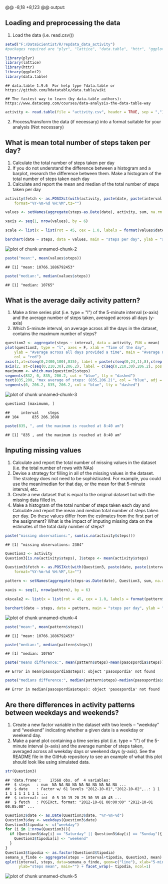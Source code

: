 @@ -8,18 +8,123 @@ output:

## Loading and preprocessing the data

1. Load the data (i.e. read.csv())


```r
setwd("F:/DataScientist/R/repdata_data_activity")
#packages required are "plyr", "lattice", "data.table", "httr", "ggplot2"

library(plyr)
library(lattice)
library(httr)
library(ggplot2)
library(data.table)
```

```
## data.table 1.9.6  For help type ?data.table or https://github.com/Rdatatable/data.table/wiki
```

```
## The fastest way to learn (by data.table authors): https://www.datacamp.com/courses/data-analysis-the-data-table-way
```

```r
activity <- read.table(file = "activity.csv", header = TRUE, sep = ",")
```

2. Process/transform the data (if necessary) into a format suitable for your analysis (Not necessary)

## What is mean total number of steps taken per day?

1. Calculate the total number of steps taken per day
2. If you do not understand the difference between a histogram and a barplot, research the difference between them. Make a histogram of the total number of steps taken each day
3. Calculate and report the mean and median of the total number of steps taken per day


```r
activity$fetch <- as.POSIXct(with(activity, paste(date, paste(interval %/% 100, interval %% 100, sep=":"))),
    format="%Y-%m-%d %H:%M",tz="")

values <- setNames(aggregate(steps~as.Date(date), activity, sum, na.rm = TRUE), c("date","steps"))

xaxis <- seq(1, nrow(values), by = 6)

scale <- list(x = list(rot = 45, cex = 1.0, labels = format(values$date, "%d-%b-%Y")[xaxis], at = xaxis))

barchart(date ~ steps, data = values, main = "steps per day", ylab = "steps", xlab = "date", scales = scale, horizontal = F)
```

![plot of chunk unnamed-chunk-2](figure/unnamed-chunk-2-1.png)

```r
paste("mean:", mean(values$steps))
```

```
## [1] "mean: 10766.1886792453"
```

```r
paste("median:", median(values$steps))
```

```
## [1] "median: 10765"
```


## What is the average daily activity pattern?

1. Make a time series plot (i.e. type = "l") of the 5-minute interval (x-axis) and the average number of steps taken, averaged across all days (y-axis)
2. Which 5-minute interval, on average across all the days in the dataset, contains the maximum number of steps?
 


```r
question2 <- aggregate(steps ~ interval, data = activity, FUN = mean)
plot(question2, type = "l", axes = F, xlab = "Time of the day", 
    ylab = "Average across all days provided a time", main = "Average number of steps taken", 
    col = "red")
axis(1,at=c(seq(0,2400,100),835), label = paste(c(seq(0,24,1),8),c(rep(":00",25),":40"),sep=""), pos = 0)
axis(2, at=c(seq(0,210,30),206.2), label = c(seq(0,210,30),206.2), pos = 0)
maximumm <- which.max(question2$steps)
segments(832, 0, 835, 206.2, col = "blue", lty = "dashed")
text(835,200, "max average of steps: (835,206.2)", col = "blue", adj = c(-.1, -.1))
segments(0, 206.2, 835, 206.2, col = "blue", lty = "dashed")
```

![plot of chunk unnamed-chunk-3](figure/unnamed-chunk-3-1.png)

```r
question2 [maximumm, ]
```

```
##     interval    steps
## 104      835 206.1698
```

```r
paste(835, ", and the maximum is reached at 8:40 am")
```

```
## [1] "835 , and the maximum is reached at 8:40 am"
```

## Inputing missing values

1. Calculate and report the total number of missing values in the dataset (i.e. the total number of rows with NAs)
2. Devise a strategy for filling in all of the missing values in the dataset. The strategy does not need to be sophisticated. For example, you could use the mean/median for that day, or the mean for that 5-minute interval, etc.
3. Create a new dataset that is equal to the original dataset but with the missing data filled in.
4. Make a histogram of the total number of steps taken each day and Calculate and report the mean and median total number of steps taken per day. Do these values differ from the estimates from the first part of the assignment? What is the impact of imputing missing data on the estimates of the total daily number of steps?


```r
paste("missing observations:", sum(is.na(activity$steps)))
```

```
## [1] "missing observations: 2304"
```

```r
Question3 <- activity
Question3[is.na(activity$steps), ]$steps <- mean(activity$steps)

Question3$fetch <- as.POSIXct(with(Question3, paste(date, paste(interval %/% 100, interval %% 100, sep=":"))),
    format="%Y-%m-%d %H:%M",tz="")

pattern <- setNames(aggregate(steps~as.Date(date), Question3, sum, na.rm = TRUE), c("date","steps"))

xaxis <- seq(1, nrow(pattern), by = 6)

okscale2 <- list(x = list(rot = 45, cex = 1.0, labels = format(pattern$date, "%d-%b-%Y")[xaxis], at = xaxis))

barchart(date ~ steps, data = pattern, main = "steps per day", ylab = "steps", xlab = "date", scales = okscale2, horizontal = F)
```

![plot of chunk unnamed-chunk-4](figure/unnamed-chunk-4-1.png)

```r
paste("mean:", mean(pattern$steps))
```

```
## [1] "mean: 10766.1886792453"
```

```r
paste("median:", median(pattern$steps))
```

```
## [1] "median: 10765"
```

```r
paste("means difference:", mean(pattern$steps)-mean(pasospordia$steps))
```

```
## Error in mean(pasospordia$steps): object 'pasospordia' not found
```

```r
paste("medians difference:", median(pattern$steps)-median(pasospordia$steps))
```

```
## Error in median(pasospordia$steps): object 'pasospordia' not found
```


## Are there differences in activity patterns between weekdays and weekends?

1. Create a new factor variable in the dataset with two levels – “weekday” and “weekend” indicating whether a given date is a weekday or weekend day.
2. Make a panel plot containing a time series plot (i.e. type = "l") of the 5-minute interval (x-axis) and the average number of steps taken, averaged across all weekday days or weekend days (y-axis). See the README file in the GitHub repository to see an example of what this plot should look like using simulated data.

	  

```r
str(Question3)
```

```
## 'data.frame':	17568 obs. of  4 variables:
##  $ steps   : num  NA NA NA NA NA NA NA NA NA NA ...
##  $ date    : Factor w/ 61 levels "2012-10-01","2012-10-02",..: 1 1 1 1 1 1 1 1 1 1 ...
##  $ interval: int  0 5 10 15 20 25 30 35 40 45 ...
##  $ fetch   : POSIXct, format: "2012-10-01 00:00:00" "2012-10-01 00:05:00" ...
```

```r
Question3$date <- as.Date(Question3$date, "%Y-%m-%d")
Question3$day <- weekdays(Question3$date)
Question3$tipodia <- c("weekday")
for (i in 1:nrow(Question3)){
  if (Question3$day[i] == "Saturday" || Question3$day[i] == "Sunday"){
    Question3$tipodia[i] <- "weekend"
  }
}
Question3$tipodia <- as.factor(Question3$tipodia)
semana_o_finde <- aggregate(steps ~ interval+tipodia, Question3, mean)
qplot(interval, steps, data=semana_o_finde, geom=c("line"), xlab="5-min intervals", 
      ylab="steps mean", main="") + facet_wrap(~ tipodia, ncol=1)
```

![plot of chunk unnamed-chunk-5](figure/unnamed-chunk-5-1.png)
